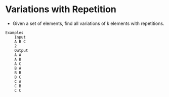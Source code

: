 # Variations with Repetition
* Given a set of elements, find all variations of k elements with repetitions.
``` 
Examples
    Input
    A B C
    2
    Output
    A A
    A B
    A C
    B A
    B B
    B C
    C A
    C B
    C C
```
